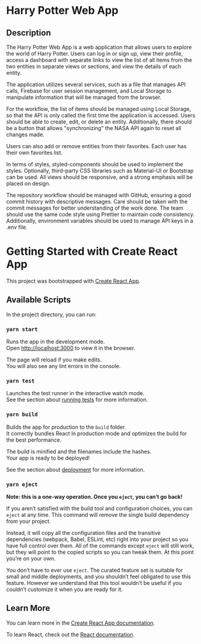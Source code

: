 # Harry Potter Web App

## Description

The Harry Potter Web App is a web application that allows users to explore the world of Harry Potter. Users can log in or sign up, view their profile, access a dashboard with separate links to view the list of all items from the two entities in separate views or sections, and view the details of each entity.

The application utilizes several services, such as a file that manages API calls, Firebase for user session management, and Local Storage to manipulate information that will be managed from the browser.

For the workflow, the list of items should be managed using Local Storage, so that the API is only called the first time the application is accessed. Users should be able to create, edit, or delete an entity. Additionally, there should be a button that allows "synchronizing" the NASA API again to reset all changes made.

Users can also add or remove entities from their favorites. Each user has their own favorites list.

In terms of styles, styled-components should be used to implement the styles. Optionally, third-party CSS libraries such as Material-UI or Bootstrap can be used. All views should be responsive, and a strong emphasis will be placed on design.

The repository workflow should be managed with GitHub, ensuring a good commit history with descriptive messages. Care should be taken with the commit messages for better understanding of the work done. The team should use the same code style using Prettier to maintain code consistency. Additionally, environment variables should be used to manage API keys in a .env file.


# Getting Started with Create React App

This project was bootstrapped with [Create React App](https://github.com/facebook/create-react-app).

## Available Scripts

In the project directory, you can run:

### `yarn start`

Runs the app in the development mode.\
Open [http://localhost:3000](http://localhost:3000) to view it in the browser.

The page will reload if you make edits.\
You will also see any lint errors in the console.

### `yarn test`

Launches the test runner in the interactive watch mode.\
See the section about [running tests](https://facebook.github.io/create-react-app/docs/running-tests) for more information.

### `yarn build`

Builds the app for production to the `build` folder.\
It correctly bundles React in production mode and optimizes the build for the best performance.

The build is minified and the filenames include the hashes.\
Your app is ready to be deployed!

See the section about [deployment](https://facebook.github.io/create-react-app/docs/deployment) for more information.

### `yarn eject`

**Note: this is a one-way operation. Once you `eject`, you can’t go back!**

If you aren’t satisfied with the build tool and configuration choices, you can `eject` at any time. This command will remove the single build dependency from your project.

Instead, it will copy all the configuration files and the transitive dependencies (webpack, Babel, ESLint, etc) right into your project so you have full control over them. All of the commands except `eject` will still work, but they will point to the copied scripts so you can tweak them. At this point you’re on your own.

You don’t have to ever use `eject`. The curated feature set is suitable for small and middle deployments, and you shouldn’t feel obligated to use this feature. However we understand that this tool wouldn’t be useful if you couldn’t customize it when you are ready for it.

## Learn More

You can learn more in the [Create React App documentation](https://facebook.github.io/create-react-app/docs/getting-started).

To learn React, check out the [React documentation](https://reactjs.org/).